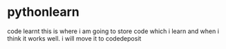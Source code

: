 # pythonlearn
code learnt
this is where i am going to store code which i learn and when i think it works well. i will move it to codedeposit
